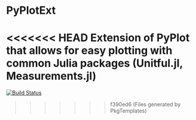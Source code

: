 # PyPlotExt
<<<<<<< HEAD
Extension of PyPlot that allows for easy plotting with common Julia packages (Unitful.jl, Measurements.jl)
=======

[![Build Status](https://github.com/b-r-hamilton/PyPlotExt.jl/actions/workflows/CI.yml/badge.svg?branch=main)](https://github.com/b-r-hamilton/PyPlotExt.jl/actions/workflows/CI.yml?query=branch%3Amain)
>>>>>>> f390ed6 (Files generated by PkgTemplates)
